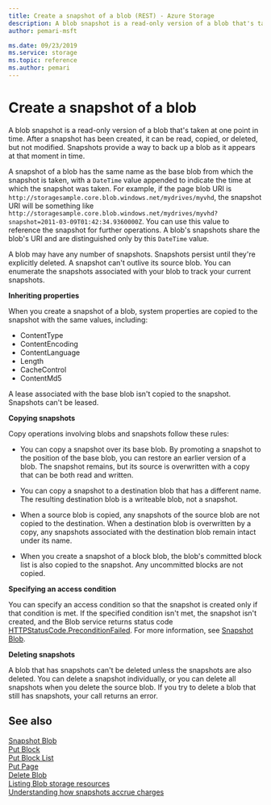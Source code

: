```yaml
---
title: Create a snapshot of a blob (REST) - Azure Storage
description: A blob snapshot is a read-only version of a blob that's taken at a point in time. Once a snapshot has been created, it can be read, copied, or deleted, but not modified. Snapshots provide a way to back up a blob as it appears at a moment in time. 
author: pemari-msft

ms.date: 09/23/2019
ms.service: storage
ms.topic: reference
ms.author: pemari
---
```


# Create a snapshot of a blob

A blob snapshot is a read-only version of a blob that's taken at one point in time. After a snapshot has been created, it can be read, copied, or deleted, but not modified. Snapshots provide a way to back up a blob as it appears at that moment in time.      
  
 A snapshot of a blob has the same name as the base blob from which the snapshot is taken, with a `DateTime` value appended to indicate the time at which the snapshot was taken. For example, if the page blob URI is `http://storagesample.core.blob.windows.net/mydrives/myvhd`, the snapshot URI will be something like `http://storagesample.core.blob.windows.net/mydrives/myvhd?snapshot=2011-03-09T01:42:34.9360000Z`. You can use this value to reference the snapshot for further operations. A blob's snapshots share the blob's URI and are distinguished only by this `DateTime` value.  
  
 A blob may have any number of snapshots. Snapshots persist until they're explicitly deleted. A snapshot can't outlive its source blob. You can enumerate the snapshots associated with your blob to track your current snapshots.  
  
 **Inheriting properties**  
  
 When you create a snapshot of a blob, system properties are copied to the snapshot with the same values, including:
 
 - ContentType
 - ContentEncoding
 - ContentLanguage
 - Length
 - CacheControl
 - ContentMd5
 
  A lease associated with the base blob isn't copied to the snapshot. Snapshots can't be leased.  
  
 **Copying snapshots**  
  
 Copy operations involving blobs and snapshots follow these rules:  
  
-   You can copy a snapshot over its base blob. By promoting a snapshot to the position of the base blob, you can restore an earlier version of a blob. The snapshot remains, but its source is overwritten with a copy that can be both read and written.  
  
-   You can copy a snapshot to a destination blob that has a different name. The resulting destination blob is a writeable blob, not a snapshot.  
  
-   When a source blob is copied, any snapshots of the source blob are not copied to the destination. When a destination blob is overwritten by a copy, any snapshots associated with the destination blob remain intact under its name.  
  
-   When you create a snapshot of a block blob, the blob's committed block list is also copied to the snapshot. Any uncommitted blocks are not copied.  
  
 **Specifying an access condition**  
  
 You can specify an access condition so that the snapshot is created only if that condition is met. If the specified condition isn't met, the snapshot isn't created, and the Blob service returns status code [HTTPStatusCode.PreconditionFailed](http://msdn.microsoft.com/library/system.net.httpstatuscode.aspx). For more information, see [Snapshot Blob](Snapshot-Blob.md).
  
 **Deleting snapshots**  
  
 A blob that has snapshots can't be deleted unless the snapshots are also deleted. You can delete a snapshot individually, or you can delete all snapshots when you delete the source blob. If you try to delete a blob that still has snapshots, your call returns an error.

## See also
  
 [Snapshot Blob](Snapshot-Blob.md)   
 [Put Block](Put-Block.md)   
 [Put Block List](Put-Block-List.md)   
 [Put Page](Put-Page.md)   
 [Delete Blob](Delete-Blob.md)   
 [Listing Blob storage resources](Enumerating-Blob-Resources.md)  
 [Understanding how snapshots accrue charges](Understanding-How-Snapshots-Accrue-Charges.md)
